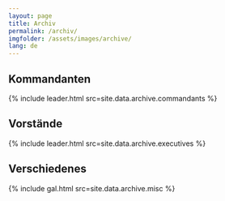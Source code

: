 ```yaml
---
layout: page
title: Archiv
permalink: /archiv/
imgfolder: /assets/images/archive/
lang: de
---
```


## Kommandanten
{% include leader.html src=site.data.archive.commandants %}

## Vorstände
{% include leader.html src=site.data.archive.executives %}

## Verschiedenes
{% include gal.html src=site.data.archive.misc %}
